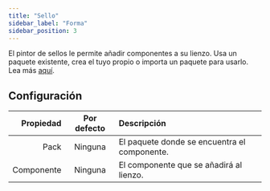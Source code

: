 ```yaml
---
title: "Sello"
sidebar_label: "Forma"
sidebar_position: 3
---
```


El pintor de sellos le permite añadir componentes a su lienzo. Usa un paquete existente, crea el tuyo propio o importa un paquete para usarlo. Lea más [aquí](../pack).

## Configuración

|  Propiedad | Por defecto | Descripción                                  |
| ----------:|:-----------:|:-------------------------------------------- |
|       Pack |   Ninguna   | El paquete donde se encuentra el componente. |
| Componente |   Ninguna   | El componente que se añadirá al lienzo.      |
